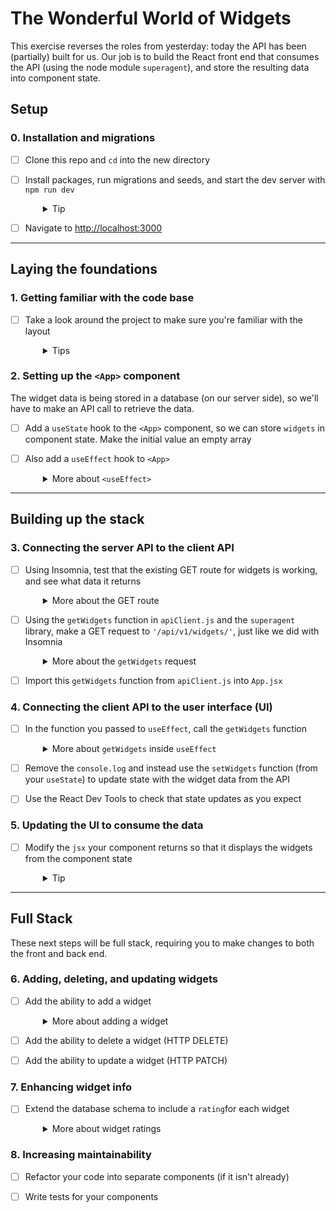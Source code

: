 # The Wonderful World of Widgets

This exercise reverses the roles from yesterday: today the API has been (partially) built for us. Our job is to build the React front end that consumes the API (using the node module `superagent`), and store the resulting data into component state.

## Setup

### 0. Installation and migrations

- [ ] Clone this repo and `cd` into the new directory
- [ ] Install packages, run migrations and seeds, and start the dev server with `npm run dev`
  <details style="padding-left: 2em">
    <summary>Tip</summary>

    Commands might look like this:

    ```sh
    npm install
    npm run knex migrate:latest
    npm run knex seed:run
    npm run dev
    ```
  </details>

- [ ] Navigate to [http://localhost:3000](http://localhost:3000)

---

## Laying the foundations

### 1. Getting familiar with the code base

- [ ] Take a look around the project to make sure you're familiar with the layout
  <details style="padding-left: 2em">
    <summary>Tips</summary>

    - Take particular note of what is in your client folder and the setup of the server routes in the back end
    - Investigate the shape of the data in the database
  </details>

### 2. Setting up the `<App>` component

The widget data is being stored in a database (on our server side), so we'll have to make an API call to retrieve the data.

- [ ] Add a `useState` hook to the `<App>` component, so we can store `widgets` in component state. Make the initial value an empty array

- [ ] Also add a `useEffect` hook to `<App>`
  <details style="padding-left: 2em">
    <summary>More about <code>&lt;useEffect&gt;</code></summary>

    `useEffect` accepts a function as its first parameter. Eventually we will call the API function from here, but for now just have this function do a `console.log('using the effect')`
    - Remember to pass an empty array to `useEffect` as the second parameter (so that the function only runs once - when the component mounts)
    - Refresh the app in your browser the with DevTools console open. Make sure you can see your `useEffect` message
  </details>

---

## Building up the stack

### 3. Connecting the server API to the client API

- [ ] Using Insomnia, test that the existing GET route for widgets is working, and see what data it returns
  <details style="padding-left: 2em">
    <summary>More about the GET route</summary>

    Looking in our `server` folder, we can see that a database function called `getWidgets` has already been built in `db/db.js`. A GET route using that DB function is also in place in `routes/widgets.js`.

    Test that the route is working (and see what data it returns) by making a GET request to `http://localhost:3000/api/v1/widgets/` from Insomnia.
  </details>

- [ ] Using the `getWidgets` function in `apiClient.js` and the `superagent` library, make a GET request to `'/api/v1/widgets/'`, just like we did with Insomnia
  <details style="padding-left: 2em">
    <summary>More about the <code>getWidgets</code> request</summary>

    This time looking in the client folder, you'll find a `getWidgets` function in `apiClient.js`. Use `superagent` to make a GET request to `'/api/v1/widgets/'`. If all goes well, it should be returning just the response body (which is the JSON data being sent from our server - we don't need the rest of the HTTP response data).
  </details>

- [ ] Import this `getWidgets` function from `apiClient.js` into `App.jsx`

### 4. Connecting the client API to the user interface (UI)
- [ ] In the function you passed to `useEffect`, call the `getWidgets` function
  <details style="padding-left: 2em">
    <summary>More about <code>getWidgets</code> inside <code>useEffect</code></summary>

    - Superagent uses a promise-based interface, so you will need to chain a `.then()` block after this
    - Inside your `.then()` block, `console.log` the result of `getWidgets`
    - Refresh the app in your browser again. Make sure you can see the array of widget data in the console
  </details>

- [ ] Remove the `console.log` and instead use the `setWidgets` function (from your `useState`) to update state with the widget data from the API

- [ ] Use the React Dev Tools to check that state updates as you expect

### 5. Updating the UI to consume the data
- [ ] Modify the `jsx` your component returns so that it displays the widgets from the component state
  <details style="padding-left: 2em">
    <summary>Tip</summary>
    
    Perhaps you could use a `.map` here to render a new `<Widget>` component for each widget.
  </details>

---

## Full Stack

These next steps will be full stack, requiring you to make changes to both the front and back end.

### 6. Adding, deleting, and updating widgets
- [ ] Add the ability to add a widget
  <details style="padding-left: 2em">
    <summary>More about adding a widget</summary>
    
    The steps you might take to complete this could be:
    - Create a POST route on the server side in `widgets.js`. Test you can get a response for it in Insomnia
    - Create the database function to add a new widget. Call this function in your route and test it works in Insomnia
    - Create an `addWidget` function in `apiClient.js` that will make a POST request to the API route you just built
    - Create a new `<AddWidget>` component containing a form. Import the `addWidget` function from `apiClient.js` and hook it up to your form's submit handler
    - Once your widget has been added, have your widget list refresh so the new widget is visible. Perhaps this could involve reusing the `getWidgets` API function, or thinking about the data you return from your POST route...
    - Create an "Add Widget" button in `<App>` to conditionally render your `<AddWidget>` form
  </details>

- [ ] Add the ability to delete a widget (HTTP DELETE)

- [ ] Add the ability to update a widget (HTTP PATCH)

### 7. Enhancing widget info

- [ ] Extend the database schema to include a `rating`for each widget
  <details style="padding-left: 2em">
    <summary>More about widget ratings</summary>
    
    Add a `rating` field so we know how good those widgets really are. This will also need to be added into what is displayed, and also onto the fields of the add form.
  </details>

### 8. Increasing maintainability

- [ ] Refactor your code into separate components (if it isn't already)

- [ ] Write tests for your components
